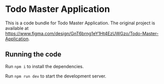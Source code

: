 
  # Todo Master Application

  This is a code bundle for Todo Master Application. The original project is available at https://www.figma.com/design/GnT6brng1eY1Ht4EzUWGzo/Todo-Master-Application.

  ## Running the code

  Run `npm i` to install the dependencies.

  Run `npm run dev` to start the development server.
  